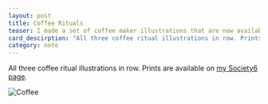 ```yaml
---
layout: post
title: Coffee Rituals
teaser: I made a set of coffee maker illustrations that are now available for purchase.
card_descirption: "All three coffee ritual illustrations in row. Prints are available on my Society6 page."
category: note
---
```

All three coffee ritual illustrations in row. Prints are available on [my Society6 page](https://society6.com/levimcg/collection/coffee).

![Coffee](http://static.levimcg.com/notes/coffee/coffee-3up--small.png)
